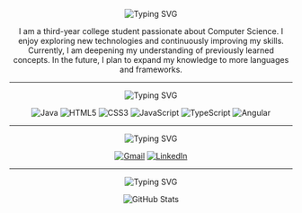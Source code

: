 <div align="center">

![Typing SVG](https://readme-typing-svg.demolab.com?font=Anuphan&duration=1000&pause=1000&color=FFF4E6&center=true&repeat=false&width=250&lines=%F0%9F%91%8B+Welcome+to+my+Profile!)

I am a third-year college student passionate about Computer Science. I enjoy exploring new technologies and continuously improving my skills. Currently, I am deepening my understanding of previously learned concepts. In the future, I plan to expand my knowledge to more languages and frameworks.

---

![Typing SVG](https://readme-typing-svg.demolab.com?font=Anuphan&duration=1000&pause=1000&color=F4FCE3&center=true&repeat=false&width=250&lines=%F0%9F%8C%B1+Currently+Learning)

![Java](https://img.shields.io/badge/Java-%23ED8B00.svg?style=for-the-badge&logo=openjdk&logoColor=white)
![HTML5](https://img.shields.io/badge/HTML5-%23E34F26.svg?style=for-the-badge&logo=html5&logoColor=white)
![CSS3](https://img.shields.io/badge/CSS3-%231572B6.svg?style=for-the-badge&logo=css3&logoColor=white)
![JavaScript](https://img.shields.io/badge/JavaScript-%23323330.svg?style=for-the-badge&logo=javascript&logoColor=%23F7DF1E)
![TypeScript](https://img.shields.io/badge/TypeScript-%23007ACC.svg?style=for-the-badge&logo=typescript&logoColor=white)
![Angular](https://img.shields.io/badge/Angular-%23DD0031.svg?style=for-the-badge&logo=angular&logoColor=white)

---

![Typing SVG](https://readme-typing-svg.demolab.com?font=Anuphan&duration=1000&pause=1000&color=F8F0FC&center=true&repeat=false&width=250&lines=%F0%9F%93%AB+Contact+Me)

[![Gmail](https://img.shields.io/badge/Gmail-D14836?style=for-the-badge&logo=gmail&logoColor=white)](mailto:m.fdeen02@gmail.com)
[![LinkedIn](https://img.shields.io/badge/LinkedIn-%230077B5.svg?style=for-the-badge&logo=linkedin&logoColor=white)](https://www.linkedin.com/in/fdeen02)

---

![Typing SVG](https://readme-typing-svg.demolab.com?font=Anuphan&duration=1000&pause=1000&color=E7F5FF&center=true&repeat=false&width=250&lines=%F0%9F%93%8A+My+GitHub+Stats)

<picture>
    <source
        srcset="https://fdeen02-github-readme-stats.vercel.app/api?username=fdeen02&show_icons=true&theme=dark&hide_title=true&hide_border=true"
        media="(prefers-color-scheme: dark)"
    />
    <source
        srcset="https://fdeen02-github-readme-stats.vercel.app/api?username=fdeen02&show_icons=true&hide_title=true&hide_border=true"
        media="(prefers-color-scheme: light), (prefers-color-scheme: no-preference)"
    />
    <img src="https://fdeen02-github-readme-stats.vercel.app/api?username=fdeen02&show_icons=true&hide_title=true&hide_border=true" alt="GitHub Stats" />
</picture>

</div>
